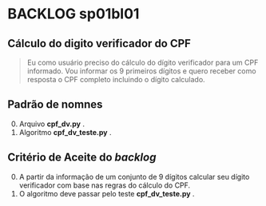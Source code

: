 # BACKLOG sp01bl01
## Cálculo do digito verificador do CPF
> Eu como usuário preciso do cálculo do dígito verificador para um CPF informado.
> Vou informar os 9 primeiros dígitos e quero receber como resposta o CPF completo
> incluindo o dígito calculado.

## Padrão de nomnes
0. Arquivo **cpf_dv.py** .
0. Algoritmo **cpf_dv_teste.py** .

## Critério de Aceite do _backlog_
0. A partir da informação de um conjunto de 9 dígitos calcular seu dígito verificador
com base nas regras do cálculo do CPF. 
0. O algoritmo deve passar pelo teste **cpf_dv_teste.py** .